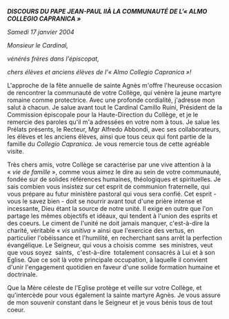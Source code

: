***DISCOURS DU PAPE JEAN-PAUL II******À LA COMMUNAUTÉ DE  L’« *ALMO COLLEGIO CAPRANICA* »***

*Samedi 17 janvier 2004*

*Monsieur le Cardinal,*

*vénérés frères dans l'épiscopat,*

*chers élèves et anciens élèves de l'« *Almo Collegio Capranica* »!*

L'approche de la fête annuelle de sainte Agnès m'offre l'heureuse occasion de rencontrer la communauté de votre Collège, qui vénère la jeune martyre romaine comme protectrice. Avec une profonde cordialité, j'adresse mon salut à chacun. Je salue avant tout le Cardinal Camillo Ruini, Président de la Commission épiscopale pour la Haute-Direction du Collège, et je le remercie des paroles qu'il m'a adressées en votre nom à tous. Je salue les Prélats présents, le Recteur, Mgr Alfredo Abbondi, avec ses collaborateurs, les élèves et les anciens élèves, ainsi que tous ceux qui font partie de la famille du *Collegio Capranica*. Je vous remercie tous de cette agréable visite.

Très chers amis, votre Collège se caractérise par une vive attention à la « *vie de famille* », comme vous aimez le dire au sein de votre communauté, fondée sur de solides références humaines, théologiques et spirituelles. Je sais combien vous insistez sur cet esprit de communion fraternelle, qui vous prépare au futur ministère pastoral qui vous sera confié. Cet esprit - vous le savez bien - doit se nourrir avant tout d'une prière intense et incessante, Dieu étant la source de notre unité. Il exige en outre que l'on partage les mêmes objectifs et idéaux, qui tendent à l'union des esprits et des coeurs. Le ciment de l'unité ne doit jamais manquer, c'est-à-dire la charité, véritable « *vis unitiva* » ainsi que l'exercice des vertus, en particulier l'obéissance et l'humilité, en recherchant sans arrêt la perfection évangélique. Le Seigneur, qui vous a choisis comme  ses ministres, veut que vous soyez  saints,  c'est-à-dire  totalement consacrés à Lui et à son Eglise. Que ce soit là votre principale occupation, à laquelle il convient d'unir l'engagement quotidien en faveur d'une solide formation humaine et doctrinale.

Que la Mère céleste de l'Eglise protège et veille sur votre Collège, et qu'intercède pour vous également la sainte martyre Agnès. Je vous assure de mon souvenir constant dans le Seigneur et je vous bénis tous de tout coeur.